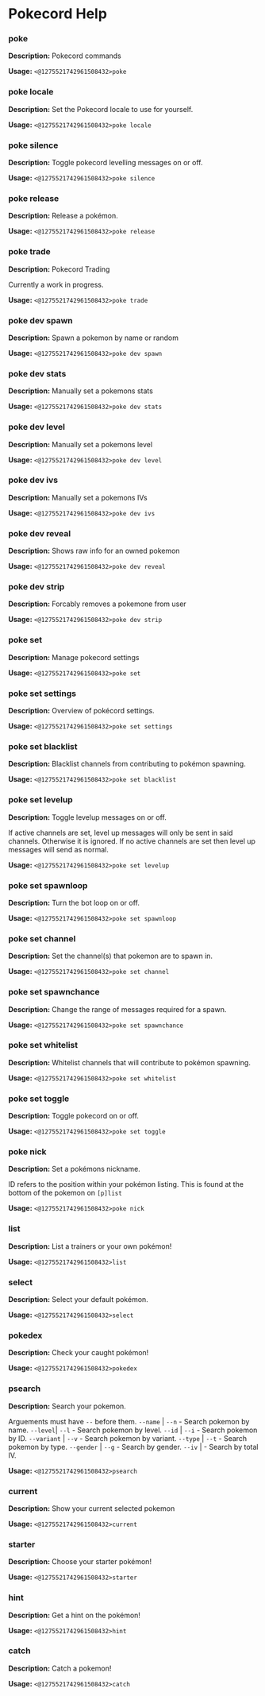 # Pokecord Help

### poke

**Description:** Pokecord commands

**Usage:** `<@1275521742961508432>poke`

### poke locale

**Description:** Set the Pokecord locale to use for yourself.

**Usage:** `<@1275521742961508432>poke locale`

### poke silence

**Description:** Toggle pokecord levelling messages on or off.

**Usage:** `<@1275521742961508432>poke silence`

### poke release

**Description:** Release a pokémon.

**Usage:** `<@1275521742961508432>poke release`

### poke trade

**Description:** Pokecord Trading

Currently a work in progress.

**Usage:** `<@1275521742961508432>poke trade`

### poke dev spawn

**Description:** Spawn a pokemon by name or random

**Usage:** `<@1275521742961508432>poke dev spawn`

### poke dev stats

**Description:** Manually set a pokemons stats

**Usage:** `<@1275521742961508432>poke dev stats`

### poke dev level

**Description:** Manually set a pokemons level

**Usage:** `<@1275521742961508432>poke dev level`

### poke dev ivs

**Description:** Manually set a pokemons IVs

**Usage:** `<@1275521742961508432>poke dev ivs`

### poke dev reveal

**Description:** Shows raw info for an owned pokemon

**Usage:** `<@1275521742961508432>poke dev reveal`

### poke dev strip

**Description:** Forcably removes a pokemone from user

**Usage:** `<@1275521742961508432>poke dev strip`

### poke set

**Description:** Manage pokecord settings

**Usage:** `<@1275521742961508432>poke set`

### poke set settings

**Description:** Overview of pokécord settings.

**Usage:** `<@1275521742961508432>poke set settings`

### poke set blacklist

**Description:** Blacklist channels from contributing to pokémon spawning.

**Usage:** `<@1275521742961508432>poke set blacklist`

### poke set levelup

**Description:** Toggle levelup messages on or off.

If active channels are set, level up messages will only be sent in said channels. Otherwise it is ignored.
If no active channels are set then level up messages will send as normal.

**Usage:** `<@1275521742961508432>poke set levelup`

### poke set spawnloop

**Description:** Turn the bot loop on or off.

**Usage:** `<@1275521742961508432>poke set spawnloop`

### poke set channel

**Description:** Set the channel(s) that pokemon are to spawn in.

**Usage:** `<@1275521742961508432>poke set channel`

### poke set spawnchance

**Description:** Change the range of messages required for a spawn.

**Usage:** `<@1275521742961508432>poke set spawnchance`

### poke set whitelist

**Description:** Whitelist channels that will contribute to pokémon spawning.

**Usage:** `<@1275521742961508432>poke set whitelist`

### poke set toggle

**Description:** Toggle pokecord on or off.

**Usage:** `<@1275521742961508432>poke set toggle`

### poke nick

**Description:** Set a pokémons nickname.

ID refers to the position within your pokémon listing.
This is found at the bottom of the pokemon on `[p]list`

**Usage:** `<@1275521742961508432>poke nick`

### list

**Description:** List a trainers or your own pokémon!

**Usage:** `<@1275521742961508432>list`

### select

**Description:** Select your default pokémon.

**Usage:** `<@1275521742961508432>select`

### pokedex

**Description:** Check your caught pokémon!

**Usage:** `<@1275521742961508432>pokedex`

### psearch

**Description:** Search your pokemon.

Arguements must have `--` before them.
    `--name` | `--n` - Search pokemon by name.
    `--level`| `--l` - Search pokemon by level.
    `--id`   | `--i` - Search pokemon by ID.
    `--variant`   | `--v` - Search pokemon by variant.
    `--type`   | `--t` - Search pokemon by type.
    `--gender` | `--g` - Search by gender.
    `--iv` | - Search by total IV.

**Usage:** `<@1275521742961508432>psearch`

### current

**Description:** Show your current selected pokemon

**Usage:** `<@1275521742961508432>current`

### starter

**Description:** Choose your starter pokémon!

**Usage:** `<@1275521742961508432>starter`

### hint

**Description:** Get a hint on the pokémon!

**Usage:** `<@1275521742961508432>hint`

### catch

**Description:** Catch a pokemon!

**Usage:** `<@1275521742961508432>catch`

